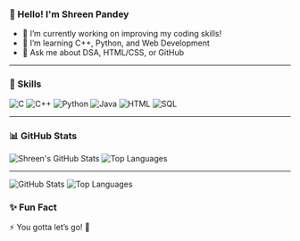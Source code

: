 ### 👋 Hello! I'm Shreen Pandey

- 🔭 I’m currently working on improving my coding skills!
- 🌱 I’m learning C++, Python, and Web Development
- 💬 Ask me about DSA, HTML/CSS, or GitHub

---

### 🚀 Skills

![C](https://img.shields.io/badge/-C-00599C?style=flat-square&logo=c)
![C++](https://img.shields.io/badge/-C++-00599C?style=flat-square&logo=c++)
![Python](https://img.shields.io/badge/-Python-3776AB?style=flat-square&logo=python)
![Java](https://img.shields.io/badge/-Java-007396?style=flat-square&logo=java)
![HTML](https://img.shields.io/badge/-HTML-E34F26?style=flat-square&logo=html5)
![SQL](https://img.shields.io/badge/-SQL-4479A1?style=flat-square&logo=mysql)

---

### 📊 GitHub Stats

![Shreen's GitHub Stats](https://github-readme-stats.vercel.app/api?username=shreenn&show_icons=true&theme=radical)
![Top Languages](https://github-readme-stats.vercel.app/api/top-langs/?username=shreenn&layout=compact&theme=radical)


---

![GitHub Stats](https://github-readme-stats.vercel.app/api?username=shreenn&show_icons=true&theme=radical)
![Top Languages](https://github-readme-stats.vercel.app/api/top-langs/?username=shreenn&layout=compact&theme=radical)


### ✨ Fun Fact
⚡ You gotta let’s go! 🚀
